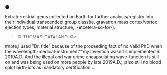 🌑





Extraterrestrial gems collected on Earth for further analysis/registry into their individual 
transcendeel group class(ie. gravatron mass cortex/vortex ejection types,
material structure,.,-etcetera-so-for-).


>©-THOMAS-CATALANO-©<

#note,I used "Dr. title" because of the proceeding fact of no Valid PhD when the wavelength-medical-instrument""my invention wasn't s implemented in 2019A.D. And the illegal and war crime encapsulating wave-function is still on and was being used on more people by late 2019A.D.;;;also still no blood splot birth-id's as mandatory certification ...


